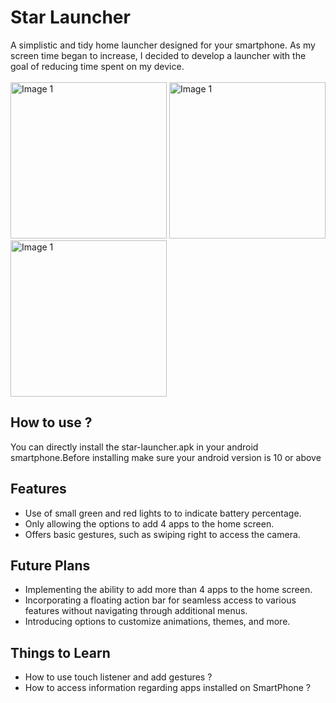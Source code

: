 <h1>Star Launcher</h1>
    A simplistic and tidy home launcher designed for your smartphone.
    As my screen time began to increase, I decided to develop a launcher with the goal of reducing time spent on my device.
<br>
<br>
<div>


<img src="https://github.com/harsh-kumar-tomar/Star-Launcher/assets/114944825/bb73b957-ee10-437d-9639-6479e7e9e528" alt="Image 1" width="250">
<img src="https://github.com/harsh-kumar-tomar/Star-Launcher/assets/114944825/d11da302-60dc-4ef4-be4f-bed44d1c6f21" alt="Image 1" width="250">
<img src="https://github.com/harsh-kumar-tomar/Star-Launcher/assets/114944825/b9040895-c485-45f9-a1f9-3697fa61d9c9" alt="Image 1" width="250">
</div>

<h2>How to use ?</h2>
    <p>You can directly install the star-launcher.apk in your android smartphone.Before installing make sure your android version is 10 or above </p>



<h2>Features</h2>
<ul>
        <li>Use of small green and red lights to to indicate battery percentage.</li>
        <li>Only allowing the options to add 4 apps to the home screen.</li>
        <li>Offers basic gestures, such as swiping right to access the camera.</li>
</ul>


<h2>Future Plans</h2>
<ul>
        <li>Implementing the ability to add more than 4 apps to the home screen.</li>
        <li>Incorporating a floating action bar for seamless access to various features without navigating through additional menus.</li>
        <li>Introducing options to customize animations, themes, and more.</li>
</ul>

<h2>Things to Learn</h2>
<ul>
        <li>How to use touch listener and add gestures ?</li>
        <li>How to access information regarding apps installed on SmartPhone ?</li>
</ul>





